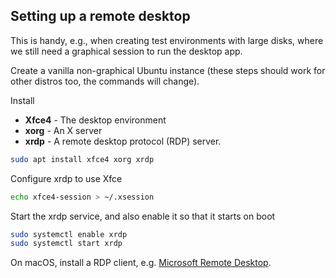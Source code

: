 ## Setting up a remote desktop

This is handy, e.g., when creating test environments with large disks, where we
still need a graphical session to run the desktop app.

Create a vanilla non-graphical Ubuntu instance (these steps should work for
other distros too, the commands will change).

Install

-   **Xfce4** - The desktop environment
-   **xorg** - An X server
-   **xrdp** - A remote desktop protocol (RDP) server.

```sh
sudo apt install xfce4 xorg xrdp
```

Configure xrdp to use Xfce

```sh
echo xfce4-session > ~/.xsession
```

Start the xrdp service, and also enable it so that it starts on boot

```sh
sudo systemctl enable xrdp
sudo systemctl start xrdp
```

On macOS, install a RDP client, e.g. [Microsoft Remote Desktop](https://apps.apple.com/us/app/microsoft-remote-desktop/id1295203466).
